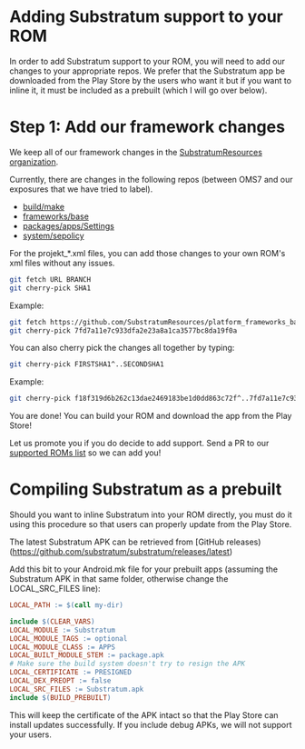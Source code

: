 # Adding Substratum support to your ROM

In order to add Substratum support to your ROM, you will need to add our changes
to your appropriate repos. We prefer that the Substratum
app be downloaded from the Play Store by the users who want it but if you want
to inline it, it must be included as a prebuilt (which I will go over below).

# Step 1: Add our framework changes

We keep all of our framework changes in the [SubstratumResources organization](https://github.com/SubstratumResources).

Currently, there are changes in the following repos (between OMS7 and our
exposures that we have tried to label).

+ [build/make](https://github.com/SubstratumResources/platform_build/commits/o)
+ [frameworks/base](https://github.com/SubstratumResources/platform_frameworks_base/commits/o)
+ [packages/apps/Settings](https://github.com/SubstratumResources/platform_packages_apps_settings/commits/o)
+ [system/sepolicy](https://github.com/SubstratumResources/platform_system_sepolicy/commits/o)

For the projekt_*.xml files, you can add those changes to your own ROM's xml
files without any issues.

```bash
git fetch URL BRANCH
git cherry-pick SHA1
```

Example:
```bash
git fetch https://github.com/SubstratumResources/platform_frameworks_base o
git cherry-pick 7fd7a11e7c933dfa2e23a8a1ca3577bc8da19f0a
```

You can also cherry pick the changes all together by typing:
```bash
git cherry-pick FIRSTSHA1^..SECONDSHA1
```

Example:
```bash
git cherry-pick f18f319d6b262c13dae2469183be1d0dd863c72f^..7fd7a11e7c933dfa2e23a8a1ca3577bc8da19f0a
```

You are done! You can build your ROM and download the app from the
Play Store!

Let us promote you if you do decide to add support. Send a PR to
our [supported ROMs list](SupportedROMs.md) so we can add you!

# Compiling Substratum as a prebuilt

Should you want to inline Substratum into your ROM directly, you must do it using
this procedure so that users can properly update from the Play Store.

The latest Substratum APK can be retrieved from [GitHub releases)(https://github.com/substratum/substratum/releases/latest)

Add this bit to your Android.mk file for your prebuilt apps (assuming the Substratum
APK in that same folder, otherwise change the LOCAL_SRC_FILES line):

```makefile
LOCAL_PATH := $(call my-dir)

include $(CLEAR_VARS)
LOCAL_MODULE := Substratum
LOCAL_MODULE_TAGS := optional
LOCAL_MODULE_CLASS := APPS
LOCAL_BUILT_MODULE_STEM := package.apk
# Make sure the build system doesn't try to resign the APK
LOCAL_CERTIFICATE := PRESIGNED
LOCAL_DEX_PREOPT := false
LOCAL_SRC_FILES := Substratum.apk
include $(BUILD_PREBUILT)
```

This will keep the certificate of the APK intact so that the Play Store can
install updates successfully. If you include debug APKs, we will not support
your users.